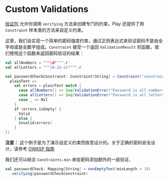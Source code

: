 # Custom Validations

[验证包](https://www.playframework.com/documentation/2.3.x/api/scala/index.html#play.api.data.validation.package) 允许你调用 `verifying` 方法来创建专门的约束。Play 还提供了用 `Constraint` 样本类的方法来自定义约束。

这里，我们会实现一个简单的密码强度约束，通过正则表达式来验证密码不是由全字母或是全数字组成。`Constraint` 接受一个返回 `ValidationResult` 的函数，我们使用这个函数来返回密码验证的结果：

```scala
val allNumbers = """\d*""".r
val allLetters = """[A-Za-z]*""".r

val passwordCheckConstraint: Constraint[String] = Constraint("constraints.passwordcheck")({
  plainText =>
    val errors = plainText match {
      case allNumbers() => Seq(ValidationError("Password is all numbers"))
      case allLetters() => Seq(ValidationError("Password is all letters"))
      case _ => Nil
    }
    if (errors.isEmpty) {
      Valid
    } else {
      Invalid(errors)
    }
})
```

**注意：** 这个例子是为了演示自定义约束而故意设计的。关于正确的密码安全设计，请参考 [OWASP 指南](https://www.owasp.org/index.php/Authentication_Cheat_Sheet#Implement_Proper_Password_Strength_Controls)

我们还可以结合 `Constraints.min` 来给密码添加额外的一层验证、

```scala
val passwordCheck: Mapping[String] = nonEmptyText(minLength = 10)
  .verifying(passwordCheckConstraint)
```